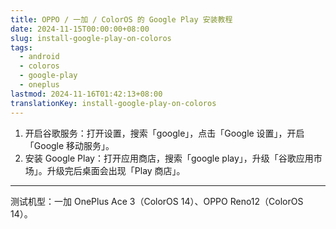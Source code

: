```yaml
---
title: OPPO / 一加 / ColorOS 的 Google Play 安装教程
date: 2024-11-15T00:00:00+08:00
slug: install-google-play-on-coloros
tags:
  - android
  - coloros
  - google-play
  - oneplus
lastmod: 2024-11-16T01:42:13+08:00
translationKey: install-google-play-on-coloros
---
```


1. 开启谷歌服务：打开设置，搜索「google」，点击「Google 设置」，开启「Google 移动服务」。
2. 安装 Google Play：打开应用商店，搜索「google play」，升级「谷歌应用市场」。升级完后桌面会出现「Play 商店」。

---

测试机型：一加 OnePlus Ace 3（ColorOS 14）、OPPO Reno12（ColorOS 14）。

<!--
OPPO Reno12 是在线下店测试的。
-->